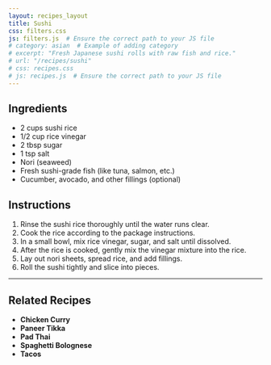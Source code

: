 ```yaml
---
layout: recipes_layout
title: Sushi
css: filters.css
js: filters.js  # Ensure the correct path to your JS file
# category: asian  # Example of adding category
# excerpt: "Fresh Japanese sushi rolls with raw fish and rice."
# url: "/recipes/sushi"
# css: recipes.css
# js: recipes.js  # Ensure the correct path to your JS file
---
```

<!-- Ensure proper path -->
<!-- <script src="{{ '/assets/js/recipes.js' | relative_url }}"></script>   -->



<!-- # Sushi Recipe -->

## Ingredients

- 2 cups sushi rice
- 1/2 cup rice vinegar
- 2 tbsp sugar
- 1 tsp salt
- Nori (seaweed)
- Fresh sushi-grade fish (like tuna, salmon, etc.)
- Cucumber, avocado, and other fillings (optional)

## Instructions

1. Rinse the sushi rice thoroughly until the water runs clear.
2. Cook the rice according to the package instructions.
3. In a small bowl, mix rice vinegar, sugar, and salt until dissolved.
4. After the rice is cooked, gently mix the vinegar mixture into the rice.
5. Lay out nori sheets, spread rice, and add fillings.
6. Roll the sushi tightly and slice into pieces.

---

## Related Recipes

- **Chicken Curry**
- **Paneer Tikka**
- **Pad Thai**
- **Spaghetti Bolognese**
- **Tacos**

